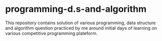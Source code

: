 # programming-d.s-and-algorithm

This repository contains solution of various programming, data structure and algorithm question practiced by me around initial days of learning on various competitive programming plateform.
